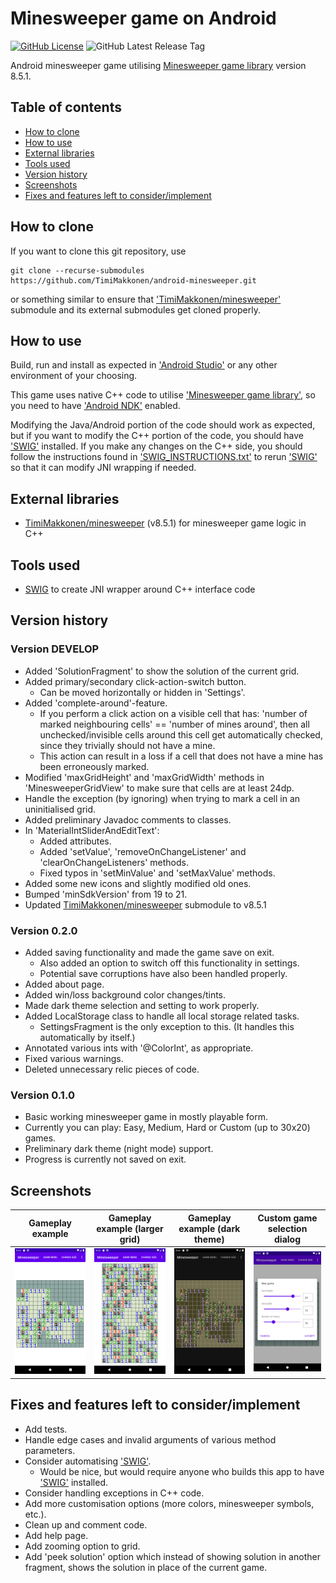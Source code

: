 # Minesweeper game on Android

[![GitHub License](https://img.shields.io/github/license/TimiMakkonen/android-minesweeper)](/LICENSE)
![GitHub Latest Release Tag](https://img.shields.io/github/v/tag/TimiMakkonen/android-minesweeper)

Android minesweeper game utilising [Minesweeper game library](https://github.com/TimiMakkonen/minesweeper) version 8.5.1.

## Table of contents

* [How to clone](#how-to-clone)
* [How to use](#how-to-use)
* [External libraries](#external-libraries)
* [Tools used](#tools-used)
* [Version history](#version-history)
* [Screenshots](#screenshots)
* [Fixes and features left to consider/implement](#fixes-and-features-left-to-considerimplement)

## How to clone

If you want to clone this git repository, use

```console
git clone --recurse-submodules https://github.com/TimiMakkonen/android-minesweeper.git
```

or something similar to ensure that ['TimiMakkonen/minesweeper'](https://github.com/TimiMakkonen/minesweeper) submodule and its external submodules get cloned properly.

## How to use

Build, run and install as expected in ['Android Studio'](https://developer.android.com/studio) or any other environment of your choosing.

This game uses native C++ code to utilise ['Minesweeper game library'](https://github.com/TimiMakkonen/minesweeper), so you need to have ['Android NDK'](https://developer.android.com/ndk) enabled.

Modifying the Java/Android portion of the code should work as expected, but if you want to modify the C++ portion of the code, you should have ['SWIG'](http://www.swig.org) installed. If you make any changes on the C++ side, you should follow the instructions found in ['SWIG_INSTRUCTIONS.txt'](/app/src/main/cpp/SWIG_INSTRUCTIONS.txt) to rerun ['SWIG'](http://www.swig.org) so that it can modify JNI wrapping if needed.

## External libraries

* [TimiMakkonen/minesweeper](https://github.com/TimiMakkonen/minesweeper) (v8.5.1) for minesweeper game logic in C++

## Tools used

* [SWIG](http://www.swig.org) to create JNI wrapper around C++ interface code

## Version history

### Version DEVELOP

* Added 'SolutionFragment' to show the solution of the current grid.
* Added primary/secondary click-action-switch button.
  * Can be moved horizontally or hidden in 'Settings'.
* Added 'complete-around'-feature.
  * If you perform a click action on a visible cell that has: 'number of
    marked neighbouring cells' == 'number of mines around', then all
    unchecked/invisible cells around this cell get automatically
    checked, since they trivially should not have a mine.
  * This action can result in a loss if a cell that does not have a mine
    has been erroneously marked.
* Modified 'maxGridHeight' and 'maxGridWidth' methods in
  'MinesweeperGridView' to make sure that cells are at least 24dp.
* Handle the exception (by ignoring) when trying to mark a cell in an
  uninitialised grid.
* Added preliminary Javadoc comments to classes.
* In 'MaterialIntSliderAndEditText':
  * Added attributes.
  * Added 'setValue', 'removeOnChangeListener' and
    'clearOnChangeListeners' methods.
  * Fixed typos in 'setMinValue' and 'setMaxValue' methods.
* Added some new icons and slightly modified old ones.
* Bumped 'minSdkVersion' from 19 to 21.
* Updated [TimiMakkonen/minesweeper](https://github.com/TimiMakkonen/minesweeper) submodule to v8.5.1

### Version 0.2.0

* Added saving functionality and made the game save on exit.
  * Also added an option to switch off this functionality in settings.
  * Potential save corruptions have also been handled properly.
* Added about page.
* Added win/loss background color changes/tints.
* Made dark theme selection and setting to work properly.
* Added LocalStorage class to handle all local storage related tasks.
  * SettingsFragment is the only exception to this.
    (It handles this automatically by itself.)
* Annotated various ints with '@ColorInt', as appropriate.
* Fixed various warnings.
* Deleted unnecessary relic pieces of code.

### Version 0.1.0

* Basic working minesweeper game in mostly playable form.
* Currently you can play: Easy, Medium, Hard or Custom (up to 30x20) games.
* Preliminary dark theme (night mode) support.
* Progress is currently not saved on exit.

## Screenshots

Gameplay example | Gameplay example (larger grid) | Gameplay example (dark theme) | Custom game selection dialog
-----------------|--------------------------------|-------------------------------|-----------------------------
[![Gameplay example](/screenshots/GamePlay1.png "Gameplay example")](/screenshots/GamePlay1.png) | [![Gameplay example (larger grid)](/screenshots/GamePlay2.png "Gameplay example (larger grid)")](/screenshots/GamePlay2.png) | [![Gameplay example (dark theme)](/screenshots/DarkTheme_GamePlay.png "Gameplay example (dark theme)")](/screenshots/DarkTheme_GamePlay.png) | [![Custom game selection dialog](/screenshots/CustomGameSelection.png "Custom game selection dialog")](/screenshots/CustomGameSelection.png)

## Fixes and features left to consider/implement

* Add tests.
* Handle edge cases and invalid arguments of various method parameters.
* Consider automatising ['SWIG'](http://www.swig.org).
  * Would be nice, but would require anyone who builds this app to have ['SWIG'](http://www.swig.org) installed.
* Consider handling exceptions in C++ code.
* Add more customisation options (more colors, minesweeper symbols, etc.).
* Clean up and comment code.
* Add help page.
* Add zooming option to grid.
* Add 'peek solution' option which instead of showing solution in
  another fragment, shows the solution in place of the current game.
